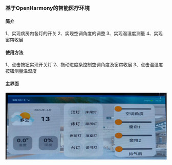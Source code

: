 ### 基于OpenHarmony的智能医疗环境 

#### 简介
1、实现病房内各灯的开关
2、实现空调角度的调整
3、实现温湿度测量
4、实现窗帘收展


#### 使用方法
1、点击按钮实现开关灯
2、拖动进度条控制空调角度及窗帘收展
3、点击温湿度按钮测量温湿度

#### 主界面

![输入图片说明](image.png)